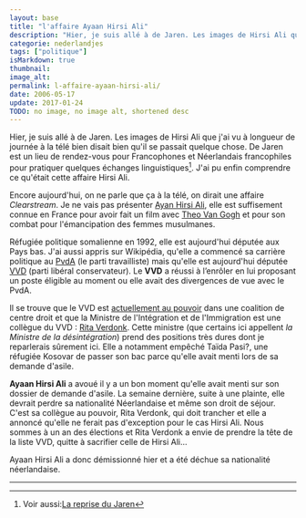 ```yaml
---
layout: base
title: "l'affaire Ayaan Hirsi Ali"
description: "Hier, je suis allé à de Jaren. Les images de Hirsi Ali que j'ai vu à longueur de journée à la télé bien disait bien qu'il se passait quelque chose. De Ja"
categorie: nederlandjes
tags: ["politique"]
isMarkdown: true
thumbnail: 
image_alt: 
permalink: l-affaire-ayaan-hirsi-ali/
date: 2006-05-17
update: 2017-01-24
TODO: no image, no image alt, shortened desc
---
```


Hier, je suis allé à de Jaren. Les images de Hirsi Ali que j'ai vu à longueur de journée à la télé bien disait bien qu'il se passait quelque chose. De Jaren est un lieu de rendez-vous pour Francophones et Néerlandais francophiles pour pratiquer quelques échanges linguistiques[^1]. J'ai pu enfin comprendre ce qu'était cette affaire Hirsi Ali.

Encore aujourd'hui, on ne parle que ça à la télé, on dirait une affaire *Clearstream*. Je ne vais pas présenter [Ayan Hirsi Ali](http://fr.wikipedia.org/wiki/Ayaan_Hirsi_Ali), elle est suffisement connue en France pour avoir fait un film avec [Theo Van Gogh](http://fr.wikipedia.org/wiki/Theo_van_Gogh_%28r%C3%A9alisateur%29) et pour son combat pour l'émancipation des femmes musulmanes.

Réfugiée politique somalienne en 1992, elle est aujourd'hui députée aux Pays bas.
J'ai aussi appris sur Wikipédia, qu'elle a commencé sa carrière politique au [PvdA](http://pvda.nl) (le parti travailliste) mais qu'elle est aujourd'hui députée [VVD](http://www.vvd.nl/) (parti libéral conservateur). Le **VVD** a réussi à l’enrôler en lui proposant un poste éligible au moment ou elle avait des divergences de vue avec le PvdA.

Il se trouve que le VVD est [actuellement au pouvoir](http://fr.wikipedia.org/wiki/Deuxi%C3%A8me_gouvernement_de_Jan_Peter_Balkenende) dans une coalition de centre droit et que la Ministre de l'Intégration et de l'Immigration est une collègue du VVD : [Rita Verdonk](http://fr.wikipedia.org/wiki/Rita_Verdonk). Cette ministre (que certains ici appellent *la Ministre de la désintégration*) prend des positions très dures dont je reparlerais sûrement ici. Elle a notamment empêché Taïda Pasi?, une réfugiée Kosovar de passer son bac parce qu'elle avait menti lors de sa demande d'asile.

**Ayaan Hirsi Ali** a avoué il y a un bon moment qu'elle avait menti sur son dossier de demande d'asile. La semaine dernière, suite à une plainte, elle devrait perdre sa nationalité Néerlandaise et même son droit de séjour. C'est sa collègue au pouvoir, Rita Verdonk, qui doit trancher et elle a annoncé qu'elle ne ferait pas d'exception pour le cas Hirsi Ali. Nous sommes à un an des élections et Rita Verdonk a envie de prendre la tête de la liste VVD, quitte à sacrifier celle de Hirsi Ali...

Ayaan Hirsi Ali a donc démissionné hier et a été déchue sa nationalité néerlandaise.

---
[^1]:  Voir aussi:[La reprise du Jaren](/la-reprise-du-jaren)